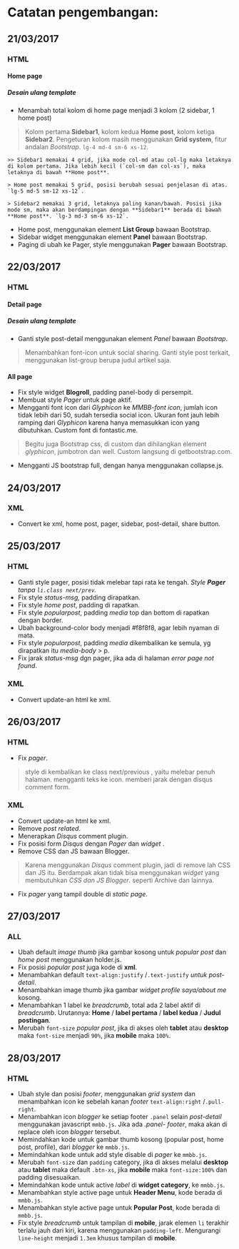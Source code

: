 # Catatan pengembangan:

## 21/03/2017
### HTML
#### Home page
##### Desain ulang template
- Menambah total kolom di home page menjadi 3 kolom (2 sidebar, 1 home post)
> Kolom pertama **Sidebar1**, kolom kedua **Home post**, kolom ketiga **Sidebar2**. Pengeturan kolom masih menggunakan **Grid system**, fitur andalan _Bootstrap_. `lg-4 md-4 sm-6 xs-12`.

	>> Sidebar1 memakai 4 grid, jika mode col-md atau col-lg maka letaknya di kolom pertama. Jika lebih kecil (`col-sm dan col-xs`), maka letaknya di bawah **Home post**.

	> Home post memakai 5 grid, posisi berubah sesuai penjelasan di atas. `lg-5 md-5 sm-12 xs-12`.

	> Sidebar2 memakai 3 grid, letaknya paling kanan/bawah. Posisi jika mode sm, maka akan berdampingan dengan **Sidebar1** berada di bawah **Home post**. `lg-3 md-3 sm-6 xs-12`.

- Home post, menggunakan element **List Group** bawaan Bootstrap.
- Sidebar widget menggunakan element **Panel** bawaan Bootstrap.
- Paging di ubah ke Pager, style menggunakan **Pager** bawaan Bootstrap.
## 22/03/2017
### HTML 
#### Detail page
##### Desain ulang template
- Ganti style post-detail menggunakan element _Panel_ bawaan *Bootstrap*.
> Menambahkan font-icon untuk social sharing.
> Ganti style post terkait, menggunakan list-group berupa judul artikel saja.
#### All page
- Fix style widget **Blogroll**, padding panel-body di persempit.
- Membuat style *Pager* untuk page aktif.
- Mengganti font icon dari _Glyphicon_ ke _MMBB-font icon_, jumlah icon tidak lebih dari 50, sudah tersedia social icon. Ukuran font jauh lebih ramping dari _Glyphicon_ karena hanya memasukkan icon yang dibutuhkan. Custom font di fontastic.me.
> Begitu juga Bootstrap css, di custom dan dihilangkan element _glyphicon_, jumbotron dan well. Custom langsung di getbootstrap.com.
- Mengganti JS bootstrap full, dengan hanya menggunakan collapse.js.
## 24/03/2017
### XML
- Convert ke xml, home post, pager, sidebar, post-detail, share button.
## 25/03/2017
### HTML
- Ganti style pager, posisi tidak melebar tapi rata ke tengah. _Style **Pager** tanpa `li.class next/prev`._
- Fix style _status-msg,_ padding dirapatkan.
- Fix style _home post_, padding di rapatkan.
- Fix style _popularpost_, padding _media_ top dan bottom di rapatkan dengan border.
- Ubah background-color body menjadi #f8f8f8, agar lebih nyaman di mata.
- Fix style _popularpost_, padding _media_ dikembalikan ke semula, yg dirapatkan 
itu _media-body_ > p.
- Fix jarak _status-msg_ dgn pager, jika ada di halaman _error page not found_.
### XML
- Convert update-an html ke xml.
## 26/03/2017
### HTML
- Fix _pager_.
> style di kembalikan ke class next/previous , yaitu melebar penuh halaman.
> mengganti teks ke icon.
> memberi jarak dengan disqus comment form.
### XML
- Convert update-an html ke xml.
- Remove _post related_.
- Menerapkan _Disqus_ comment plugin.
- Fix posisi form _Disqus_ dengan _Pager_ dan _widget_ .
- Remove CSS dan JS bawaan Blogger.
> Karena menggunakan _Disqus_ comment plugin, jadi di remove lah CSS dan JS itu.
> Berdampak akan tidak bisa menggunakan _widget_ yang membutuhkan _CSS dan JS Blogger_.
> seperti Archive dan lainnya.
- Fix _pager_ yang tampil double di _static page_.
## 27/03/2017
### ALL
- Ubah default *image thumb* jika gambar kosong untuk *popular post* dan *home post* menggunakan holder.js.
- Fix posisi _popular post_ juga kode di **xml**.
- Menambahkan default `text-align:justify` /`.text-justify` *untuk post-detail*.
- Menambahkan image thumb jika gambar *widget profile saya/about me* kosong.
- Menambahkan 1 label ke *breadcrumb*, total ada 2 label aktif di *breadcrumb*. Urutannya: **Home** / **label pertama** / **label kedua** / **Judul postingan**.
- Merubah `font-size` *popular post*, jika di akses oleh **tablet** atau **desktop** maka `font-size` menjadi `90%`, jika **mobile** maka `100%`. 
## 28/03/2017
### HTML
- Ubah style dan posisi *footer*, menggunakan *grid system* dan menambahkan icon ke sebelah kanan *footer* `text-align:right` /`.pull-right`.
- Menambahkan icon *blogger* ke setiap footer `.panel` selain *post-detail* menggunakan javascript `mmbb.js`. Jika ada *.panel- footer*, maka akan di replace oleh icon *blogger* tersebut.
- Memindahkan kode untuk gambar thumb kosong (popular post, home post, profile), dari *blogger* ke `mmbb.js`.
- Memindahkan kode untuk add style disable di *pager* ke `mmbb.js`.
- Merubah `font-size` dan `padding` category, jika di akses melalui **desktop** atau **tablet** maka default `.btn-xs`, jika **mobile** maka `font-size:100%` dan padding disesuaikan.
- Memindahkan kode untuk active *label* di **widget category**, ke `mmbb.js`.
- Menambahkan style active page untuk **Header Menu**, kode berada di `mmbb.js`.
- Menambahkan style active page untuk **Popular Post**, kode berada di `mmbb.js`.
- Fix style *breadcrumb* untuk tampilan di **mobile**, jarak elemen `li` terakhir terlalu jauh dari kiri, karena menggunakan `padding-left`. Mengurangi `line-height` menjadi `1.3em` khusus tampilan di **mobile**.